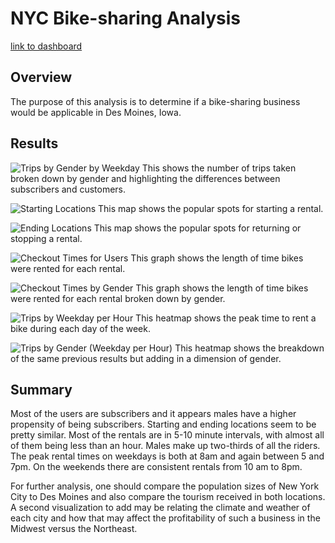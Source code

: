 # NYC Bike-sharing Analysis
[link to dashboard](https://public.tableau.com/app/profile/melanie.thelen/viz/NYCBikeshareMT/NYCBikeShare?publish=yes)

## Overview
The purpose of this analysis is to determine if a bike-sharing business would be applicable in Des Moines, Iowa.

## Results
![Trips by Gender by Weekday](https://user-images.githubusercontent.com/90434010/147888357-2fe82d4e-c117-4bda-bfb7-4c72bcc3bcc1.PNG)
This shows the number of trips taken broken down by gender and highlighting the differences between subscribers and customers. 

![Starting Locations](https://user-images.githubusercontent.com/90434010/147888369-b067c94b-4940-45de-a669-70e4ed97aa21.PNG)
This map shows the popular spots for starting a rental. 

![Ending Locations](https://user-images.githubusercontent.com/90434010/147888376-a75aaf94-e2d9-4012-a4b3-7c8f3eb40993.PNG)
This map shows the popular spots for returning or stopping a rental. 

![Checkout Times for Users](https://user-images.githubusercontent.com/90434010/147888351-5a7d7f40-27ad-4456-b833-322b7d2450a8.PNG)
This graph shows the length of time bikes were rented for each rental.

![Checkout Times by Gender](https://user-images.githubusercontent.com/90434010/147888346-0a9bd8ae-e9ba-4c39-b0fd-70ef8bd02cf8.PNG)
This graph shows the length of time bikes were rented for each rental broken down by gender.

![Trips by Weekday per Hour](https://user-images.githubusercontent.com/90434010/147888411-532a8fb6-eaa9-45c5-acae-490d4259d05a.PNG)
This heatmap shows the peak time to rent a bike during each day of the week. 

![Trips by Gender (Weekday per Hour)](https://user-images.githubusercontent.com/90434010/147888424-13af1776-74db-4d87-b4f9-3a57485bdb99.PNG)
This heatmap shows the breakdown of the same previous results but adding in a dimension of gender. 

## Summary
Most of the users are subscribers and it appears males have a higher propensity of being subscribers. Starting and ending locations seem to be pretty similar. Most of the
rentals are in 5-10 minute intervals, with almost all of them being less than an hour. Males make up two-thirds of all the riders. The peak rental times on weekdays is both at
8am and again between 5 and 7pm. On the weekends there are consistent rentals from 10 am to 8pm.

For further analysis, one should compare the population sizes of New York City to Des Moines and also compare the tourism received in both locations. A second visualization to add may be relating the climate and weather of each city and how that may affect the profitability of such a business in the Midwest versus the Northeast.

